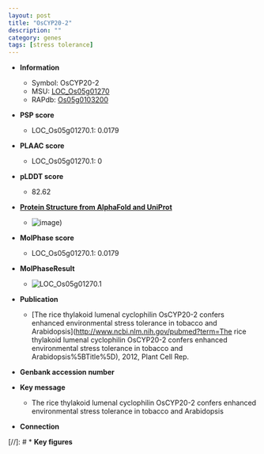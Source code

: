 ```yaml
---
layout: post
title: "OsCYP20-2"
description: ""
category: genes
tags: [stress tolerance]
---
```


* **Information**  
    + Symbol: OsCYP20-2  
    + MSU: [LOC_Os05g01270](http://rice.plantbiology.msu.edu/cgi-bin/ORF_infopage.cgi?orf=LOC_Os05g01270)  
    + RAPdb: [Os05g0103200](http://rapdb.dna.affrc.go.jp/viewer/gbrowse_details/irgsp1?name=Os05g0103200)  

* **PSP score**  
    + LOC_Os05g01270.1: 0.0179 

* **PLAAC score**  
    + LOC_Os05g01270.1: 0 

* **pLDDT score**
    + 82.62

* **[Protein Structure from AlphaFold and UniProt](https://www.uniprot.org/uniprotkb/Q75M32/entry#structure)**
    + ![image](https://ricepsp.github.io/images/Q7/AF-Q75M32-F1.png))

* **MolPhase score**
    + LOC_Os05g01270.1: 0.0179

* **MolPhaseResult**
    + ![LOC_Os05g01270.1](https://ricepsp.github.io/pictures/LOC_Os05g/LOC_Os05g01270.1.png)

* **Publication**  
    + [The rice thylakoid lumenal cyclophilin OsCYP20-2 confers enhanced environmental stress tolerance in tobacco and Arabidopsis](http://www.ncbi.nlm.nih.gov/pubmed?term=The rice thylakoid lumenal cyclophilin OsCYP20-2 confers enhanced environmental stress tolerance in tobacco and Arabidopsis%5BTitle%5D), 2012, Plant Cell Rep.

* **Genbank accession number**  

* **Key message**  
    + The rice thylakoid lumenal cyclophilin OsCYP20-2 confers enhanced environmental stress tolerance in tobacco and Arabidopsis

* **Connection**  

[//]: # * **Key figures**  


